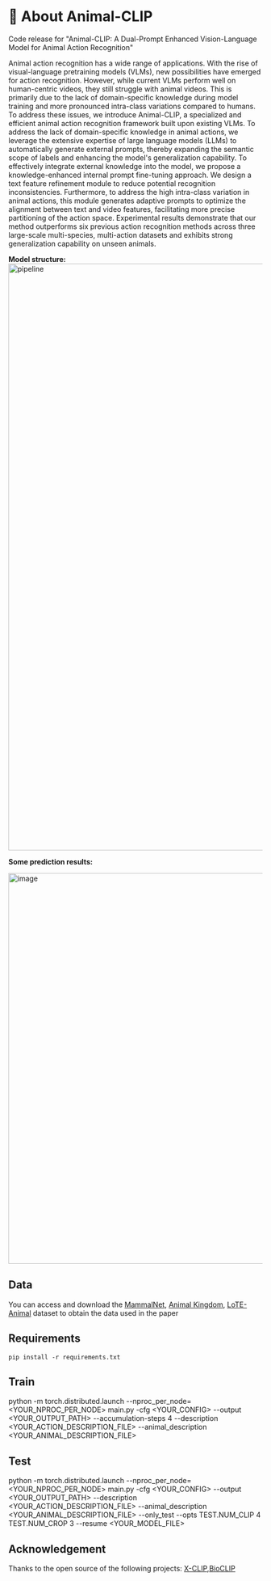 # 👀 About Animal-CLIP
Code release for "Animal-CLIP: A Dual-Prompt Enhanced Vision-Language Model for Animal Action Recognition"

Animal action recognition has a wide range of applications. With the rise of visual-language pretraining models (VLMs), new possibilities have emerged for action recognition. However, while current VLMs perform well on human-centric videos, they still struggle with animal videos. This is primarily due to the lack of domain-specific knowledge during model training and more pronounced intra-class variations compared to humans. To address these issues, we introduce Animal-CLIP, a specialized and efficient animal action recognition framework built upon existing VLMs. To address the lack of domain-specific knowledge in animal actions, we leverage the extensive expertise of large language models (LLMs) to automatically generate external prompts, thereby expanding the semantic scope of labels and enhancing the model's generalization capability. To effectively integrate external knowledge into the model, we propose a knowledge-enhanced internal prompt fine-tuning approach. We design a text feature refinement module to reduce potential recognition inconsistencies. Furthermore, to address the high intra-class variation in animal actions, this module generates adaptive prompts to optimize the alignment between text and video features, facilitating more precise partitioning of the action space. Experimental results demonstrate that our method outperforms six previous action recognition methods across three large-scale multi-species, multi-action datasets and exhibits strong generalization capability on unseen animals.

**Model structure:**
<img width="1161" alt="pipeline" src="https://github.com/user-attachments/assets/19712220-69d3-43b2-81bb-02721d0108ac" />

**Some prediction results:**

<img width="773" alt="image" src="https://github.com/user-attachments/assets/af443d3f-9110-4da1-b102-d12f9cc5eb65" />

## Data
You can access and download the [MammalNet](https://github.com/Vision-CAIR/MammalNet), [Animal Kingdom](https://github.com/sutdcv/Animal-Kingdom), [LoTE-Animal](https://github.com/LoTE-Animal/LoTE-Animal.github.io)  dataset to obtain the data used in the paper 
## Requirements
`pip install -r requirements.txt`
## Train
python -m torch.distributed.launch --nproc_per_node=<YOUR_NPROC_PER_NODE> main.py -cfg <YOUR_CONFIG> --output <YOUR_OUTPUT_PATH> --accumulation-steps 4 --description <YOUR_ACTION_DESCRIPTION_FILE> --animal_description <YOUR_ANIMAL_DESCRIPTION_FILE>
## Test
python -m torch.distributed.launch --nproc_per_node=<YOUR_NPROC_PER_NODE> main.py -cfg <YOUR_CONFIG> --output <YOUR_OUTPUT_PATH> --description <YOUR_ACTION_DESCRIPTION_FILE> --animal_description <YOUR_ANIMAL_DESCRIPTION_FILE> --only_test --opts TEST.NUM_CLIP 4 TEST.NUM_CROP 3 --resume <YOUR_MODEL_FILE>
## Acknowledgement
Thanks to the open source of the following projects:
[X-CLIP](https://github.com/microsoft/VideoX/tree/master/X-CLIP),[BioCLIP](https://github.com/Imageomics/bioclip)
